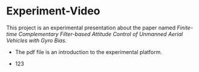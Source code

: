 # Experiment-Video
This project is an experimental presentation about the paper named *Finite-time Complementary Filter-based Attitude Control of Unmanned Aerial Vehicles with Gyro Bias*.

*  The pdf file is an introduction to the experimental platform.

*  123
  
